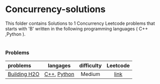 # Concurrency-solutions
This folder contains Solutions to 1 Concurrency Leetcode problems that starts with 'B' written in the following programming languages ( C++ ,Python ).<br><br>
### Problems ###
|problems|langages|difficulty|Leetcode|
|:-------|:------:|:--------:|:------:|
|[Building H2O](https://github.com/AnasImloul/Leetcode-solutions/tree/main/concurrency/B/Building%20H2O/)|[C++](https://github.com/AnasImloul/Leetcode-solutions/tree/main/concurrency/B/Building%20H2O/Building%20H2O.cpp), [Python](https://github.com/AnasImloul/Leetcode-solutions/tree/main/concurrency/B/Building%20H2O/Building%20H2O.py)|Medium|[link](https://leetcode.com/problems/building-h2o)|